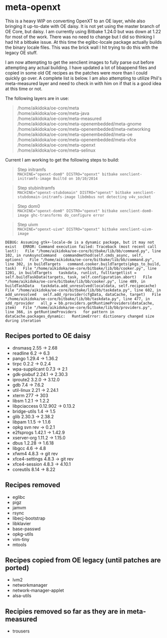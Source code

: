 meta-openxt
===========

This is a heavy WIP on converting OpenXT to an OE layer, while also bringing it up-to-date with OE daisy.  It
is not yet using the master branch of OE Core, but daisy.  I am currently using Bitbake 1.24.0 but was down
at 1.22 for most of the work.  There was no need to change but I did so thinking I had hit a bitbake issue.  At
this time the eglibc-locale package actually builds the binary locale files.  This was the brick wall I hit
trying to do this with the legacy OE stuff.

I am now attempting to get the xenclient images to fully parse out before attempting any actual building.  I
have updated a lot of bbappend files and copied in some old OE recipes as the patches were more than I could 
quickly go over.  A complete list is below.  I am also attempting to utilize Phil's meta-measured layer and 
need to check in with him on if that is a good idea at this time or not.

The following layers are in use:  
>  /home/aikidoka/oe-core/meta  
>  /home/aikidoka/oe-core/meta-java  
>  /home/aikidoka/oe-core/meta-measured  
>  /home/aikidoka/oe-core/meta-openembedded/meta-gnome  
>  /home/aikidoka/oe-core/meta-openembedded/meta-networking  
>  /home/aikidoka/oe-core/meta-openembedded/meta-oe  
>  /home/aikidoka/oe-core/meta-openembedded/meta-xfce  
>  /home/aikidoka/oe-core/meta-openxt  
>  /home/aikidoka/oe-core/meta-selinux  
  
Current I am working to get the following steps to build:  
>  Step initramfs  
`MACHINE="openxt-dom0" DISTRO="openxt" bitbake xenclient-initramfs-image Builtd on 10/10/2014`  
  
>  Step stubinitramfs  
`MACHINE="openxt-stubdomain" DISTRO="openxt" bitbake xenclient-stubdomain-initramfs-image libdmbus not detecting v4v_socket`  
  
>  Step dom0  
`MACHINE="openxt-dom0" DISTRO="openxt" bitbake xenclient-dom0-image ghc-transforms do_configure error`  
  
>  Step uivm  
`MACHINE="openxt-uivm" DISTRO="openxt" bitbake xenclient-uivm-image`  
  
`DEBUG: Assuming gtk+-locale-de is a dynamic package, but it may not exist  
ERROR: Command execution failed: Traceback (most recent call last):  
  File "/home/aikidoka/oe-core/bitbake/lib/bb/command.py", line 102, in runAsyncCommand  
    commandmethod(self.cmds_async, self, options)  
  File "/home/aikidoka/oe-core/bitbake/lib/bb/command.py", line 302, in buildTargets  
    command.cooker.buildTargets(pkgs_to_build, task)  
  File "/home/aikidoka/oe-core/bitbake/lib/bb/cooker.py", line 1201, in buildTargets  
    taskdata, runlist, fulltargetlist = self.buildTaskData(targets, task, self.configuration.abort)  
  File "/home/aikidoka/oe-core/bitbake/lib/bb/cooker.py", line 489, in buildTaskData  
    taskdata.add_unresolved(localdata, self.recipecache)  
  File "/home/aikidoka/oe-core/bitbake/lib/bb/taskdata.py", line 602, in add_unresolved  
    self.add_rprovider(cfgData, dataCache, target)  
  File "/home/aikidoka/oe-core/bitbake/lib/bb/taskdata.py", line 477, in add_rprovider  
    all_p = bb.providers.getRuntimeProviders(dataCache, item)  
  File "/home/aikidoka/oe-core/bitbake/lib/bb/providers.py", line 366, in getRuntimeProviders  
    for pattern in dataCache.packages_dynamic:  
RuntimeError: dictionary changed size during iteration`  


Recipes ported to OE daisy  
----------------------------------------------------------  
- dnsmasq 2.55 -> 2.68  
- readline 6.2 -> 6.3  
- pango 1.29.4 -> 1.36.2  
- tirpc 0.2.2 -> 0.2.4  
- wpa-supplicant 0.7.3 -> 2.1  
- gdk-pixbuf 2.24.1 -> 2.30.3  
- iproute2 3.2.0 -> 3.12.0  
- gdb 7.4 -> 7.6.2  
- util-linux 2.21 -> 2.24.1  
- xterm 277 -> 303  
- libsm 1.2.1 -> 1.2.2  
- libpciaccess 0.12.902 -> 0.13.2  
- bridge-utils 1.4 -> 1.5  
- glib 2.30.3 -> 2.38.2  
- libpam 1.1.5 -> 1.1.6  
- opkg svn rev -> 0.2.1  
- e2fsprogs 1.42.1 -> 1.42.9  
- xserver-org 1.11.2 -> 1.15.0  
- dbus 1.2.28 -> 1.6.18  
- libgcc 4.6 -> 4.8  
- xfwm4 4.8.3 -> git rev  
- xfce4-settings 4.8.3 -> git rev  
- xfce4-session 4.8.3 -> 4.10.1  
- coreutils 8.14 -> 8.22  

Recipes removed  
----------------------------------------------------------  
- eglibc  
- pigz  
- jamvm  
- rsync  
- libecj-bootstrap  
- libklavier  
- base-passwd  
- opkg-utils  
- vim-tiny  
- mtools  

Recipes copied from OE legacy (until patches are ported)  
----------------------------------------------------------  
- lvm2  
- networkmanager  
- network-manager-applet  
- alsa-utils  

Recipies removed so far as they are in meta-measured  
----------------------------------------------------------  
- trousers  
